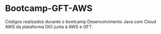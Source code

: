 # Bootcamp-GFT-AWS
Códigos realizados durante o bootcamp Desenvolvimento Java com Cloud AWS da plataforma DIO junta à AWS e GFT. 
